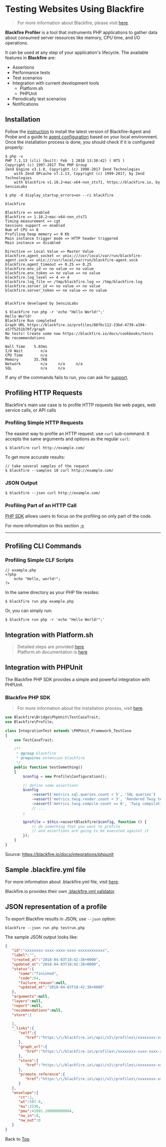 # <span id="top">Testing Websites Using Blackfire</span>
> For more information about Blackfire, please visit [here](https://blackfire.io/docs/introduction).

__Blackfire Profiler__ is a tool that instruments PHP applications to gather data about consumed server resources like memory, CPU time, and I/O operations.

It can be used at any step of your application's lifecycle. The available features in __Blackfire__ are:
* Assertions
* Performance tests
* Test scenarios
* Integration with current development tools<br>
    - Platform.sh<br>
    - PHPUnit
* Periodically test scenarios
* Notifications

## Installation
Follow the [instruction](https://blackfire.io/docs/up-and-running/installation) to install the latest version of Blackfire-Agent and Probe  and a guide to [agent configuration](https://blackfire.io/docs/reference-guide/configuration#configuration-probe) based on your local environment.
Once the installation process is done, you should check if it is configured properly:
```
$ php -v
PHP 7.1.13 (cli) (built: Feb  1 2018 13:38:42) ( NTS )
Copyright (c) 1997-2017 The PHP Group
Zend Engine v3.1.0, Copyright (c) 1998-2017 Zend Technologies
    with Zend OPcache v7.1.13, Copyright (c) 1999-2017, by Zend Technologies
    with blackfire v1.18.2~mac-x64-non_zts71, https://blackfire.io, by SensioLabs
```
```
$ php -d display_startup_errors=on --ri blackfire

blackfire

Blackfire => enabled
Blackfire => 1.18.2~mac-x64-non_zts71
Timing measurement => cgt
Sessions support => enabled
Num of CPU => 8
Profiling heap memory => 0 Kb
Main instance trigger mode => HTTP header triggered
Main instance => disabled

Directive => Local Value => Master Value
blackfire.agent_socket => unix:///usr/local/var/run/blackfire-agent.sock => unix:///usr/local/var/run/blackfire-agent.sock
blackfire.agent_timeout => 0.25 => 0.25
blackfire.env_id => no value => no value
blackfire.env_token => no value => no value
blackfire.log_level => 4 => 4
blackfire.log_file => /tmp/blackfire.log => /tmp/blackfire.log
blackfire.server_id => no value => no value
blackfire.server_token => no value => no value


Blackfire developed by SensioLabs
```
```
$ blackfire run php -r 'echo "Hello World!";'
Hello World!
Blackfire Run completed
Graph URL https://blackfire.io/profiles/88fbc112-23bd-4739-a394-a57f5251b70f/graph
No tests! Create some now https://blackfire.io/docs/cookbooks/tests
No recommendations

Wall Time    5.03ms
I/O Wait        n/a
CPU Time        n/a
Memory       35.7KB
Network         n/a     n/a     n/a
SQL             n/a     n/a
```
If any of the commands fails to run, you can ask for [support](https://support.blackfire.io/questions-about-blackfire/contact-us/contact-us).

## Profiling HTTP Requests
Blackfire's main use case is to profile HTTP requests like web pages, web service calls, or API calls

### Profiling Simple HTTP Requests
The easiest way to profile an HTTP request: use `curl` sub-command. It accepts the same arguments and options as the regular `curl`:
```
$ blackfire curl http://example.com/
```
To get more accurate results:
```
// take several samples of the request
$ blackfire --samples 10 curl http://example.com/
```
### JSON Output
```
$ blackfire --json curl http://example.com/
```

### Profiling Part of an HTTP Call
[PHP SDK](#phpsdk) allows users to focus on the profiling on only part of the code.

For more information on this section [->](https://blackfire.io/docs/cookbooks/profiling-http)
<hr>

## Profiling CLI Commands
### Profiling Simple CLF Scripts
```
// example.php
<?php
    echo "Hello, world!";
?>
```
In the same directory as your PHP file resides:
```
$ blackfire run php example.php
```
Or, you can simply run:
```
$ blackfire run php -r 'echo "Hello World!";'
```

## Integration with Platform.sh
> Detailed steps are provided [here](https://docs.platform.sh/administration/integrations/blackfire.html)<br>
> Platform.sh documentation is [here](https://github.com/ubc-web-services/platformsh-documentation)

## Integration with PHPUnit
The Blackfire PHP SDK provides a simple and powerful integration with PHPUnit.

### <div id="phpsdk">Blackfire PHP SDK</div>
> For more information about the installation process, visit [here](https://blackfire.io/docs/reference-guide/php-sdk).
```php
use Blackfire\Bridge\PhpUnit\TestCaseTrait;
use Blackfire\Profile;

class IntegrationTest extends \PHPUnit_Framework_TestCase
{
    use TestCaseTrait;

    /**
     * @group blackfire
     * @requires extension blackfire
     */
    public function testSomething()
    {
        $config = new Profile\Configuration();

        // define some assertions
        $config
            ->assert('metrics.sql.queries.count < 5', 'SQL queries')
            ->assert('metrics.twig.render.count < 3', 'Rendered Twig templates')
            ->assert('metrics.twig.compile.count == 0', 'Twig compilation')
            // ...
        ;

        $profile = $this->assertBlackfire($config, function () {
            // do something that you want to profile
            // and assertions are going to be executed against it
        });
    }
}
```
Source: https://blackfire.io/docs/integrations/phpunit

## Sample .blackfire.yml file
For more information about .blackfire.yml file, visit [here](https://blackfire.io/docs/cookbooks/tests).

Blackfire.io provides their own [.blackfire.yml validator](https://blackfire.io/docs/validator).
## JSON representation of a profile
To export Blackfire results in JSON, use `--json` option:
```
blackfire --json run php testrun.php
```
The sample JSON output looks like:
```json
{
   "id":"xxxxxxxx-xxxx-xxxx-xxxx-xxxxxxxxxxxx",
   "label":"",
   "created_at":"2018-04-03T18:42:38+0000",
   "updated_at":"2018-04-03T18:42:38+0000",
   "status":{
      "name":"finished",
      "code":64,
      "failure_reason":null,
      "updated_at":"2018-04-03T18:42:38+0000"
   },
   "arguments":null,
   "layers":null,
   "report":null,
   "recommendations":null,
   "store":[

   ],
   "_links":{
      "self":{
         "href":"https:\/\/blackfire.io\/api\/v1\/profiles\/xxxxxxxx-xxxx-xxxx-xxxx-xxxxxxxxxxxx"
      },
      "graph_url":{
         "href":"https:\/\/blackfire.io\/profiles\/xxxxxxxx-xxxx-xxxx-xxxx-xxxxxxxxxxxx\/graph"
      },
      "store":{
         "href":"https:\/\/blackfire.io\/api\/v1\/profiles\/xxxxxxxx-xxxx-xxxx-xxxx-xxxxxxxxxxxx\/store"
      },
      "promote_reference":{
         "href":"https:\/\/blackfire.io\/api\/v1\/profiles\/xxxxxxxx-xxxx-xxxx-xxxx-xxxxxxxxxxxx\/promote-reference"
      }
   },
   "envelope":{
      "ct":1,
      "wt":507.6,
      "mu":2536,
      "pmu":41091.200000000004,
      "nw_in":0,
      "nw_out":0
   }
}
```
Back to [Top](#top)

